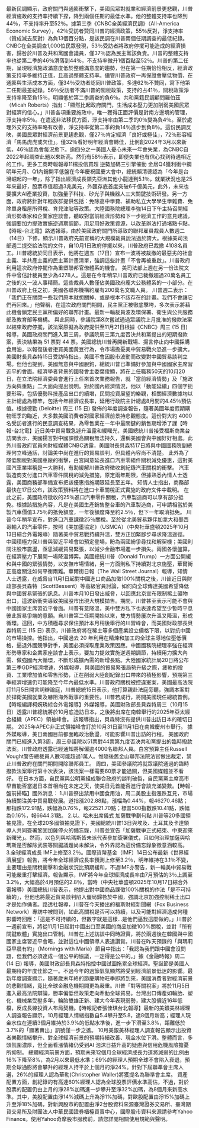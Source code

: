 最新民調顯示，政府關門與通膨衝擊下，美國民眾對就業和經濟前景更悲觀，川普經濟施政的支持率持續下探，降到兩個任期的最低水準。他的整體支持率也降到44％，不支持率升至52％。據第三季《CNBC全美經濟民調》（All-America Economic Survey），42％受訪者贊同川普的經濟政策，55％反對，淨支持率（贊成減去反對）為負13個百分點，是該民調在川普兩個任期調查的最低紀錄。CNBC在全美調查1,000位民眾發現，53％受訪者將政府停擺可能造成的經濟損害，歸咎於川普及共和黨國會議員，僅37％認為民主黨該負責。川普的整體支持率也從第二季的46％滑落到44％，不支持率微升1個百點至52％。川普的第二任期，呈現經濟施政滿意度低於整體滿意度的趨勢，但在第一任期恰恰相反，經濟政策支持率多維持正值，且高過整體支持率。儘管川普政府一再保證會壓低物價，在通膨與生活成本方面，僅34％受訪者認同川普政策，多達62％不贊同，寫下他第二任期最差紀錄。56％受訪者不滿川普的關稅政策，支持的占41％，關稅政策淨支持率降至負15％，明顯低於第二季調查的負6％。共和黨籍民調顧問羅伯茲（Micah Roberts）指出：「顯然比起政府關門，生活成本壓力更加削弱美國民眾對經濟的信心。」川普各項重要施政中，唯一獲得正面評價是對南方邊境的管理，淨支持率5％。在遣返非法移民方面，淨支持率由第二季的0％變為負4％。至於處理外交的支持率略有改善，淨支持率從第二季的負14％進步到負8％。這份民調反映，美國民眾對經濟前景更趨悲觀，僅27％肯定經濟「良好或極佳」，72％形容經濟「馬馬虎虎或欠佳」。僅32％看好明年經濟會轉佳，比例創2024年3月以來新低，46％認為會每況愈下。逾四分之一美國人憂心未來一年會失業，為CNBC自2022年起調查此題以來新高。然仍有58％表示，即便失業也有信心找到待遇相近的工作。更多工商時報報導11檔投信買超 逆勢加碼三引擎催動 金居Q4獲利衝中鋼明年元月、Q1內銷開平低盤在今年慶祝國慶大會中，總統賴清德認為「今年是台灣崛起的一年」，除了指出經濟成長領先亞洲其他小龍達到5.1％，就業狀況也是25年來最好，股票市值超過3兆美元，外匯存底首度突破6千億美元，此外，未來也要擴大AI產業投資，加強量子科技、矽光子與機器人三大關鍵技術研發。另一方面，政府將針對年輕族群提供包括：免除高中學費、補助私立大學學生學雜費、免除單身租屋所得稅、育兒津貼等政策。大陸國務院總理李強14日下午主持召開經濟形勢專家和企業家座談會，聽取對當前經濟形勢和下一步經濟工作的意見建議，強調要加力提效實施逆週期調節，用足用好政策資源，以改革辦法打通堵點卡點。【時報-台北電】路透報導，由於美國政府關門所導致的聯邦雇員裁員人數週二（14日）下修，顯示川普政府先前宣稱的大規模裁員說法過於誇大。根據美司法部週二提交給法院的文件，自10月1日政府停擺以來，川普政府已裁撤 4108名員工。川普總統於同日表示，他將在週五（17日）宣布一波將被裁撤的最惡劣的社會主義、半共產主義的民主黨計畫清單，強調這些計畫「不會再被重啟」。川普政府利用這次政府停擺作為重塑聯邦官僚體系的機會。 美司法部上週在另一份法院文件中曾估計裁員至少為4278人。這是在今年稍早川普政府已裁撤超過20萬名員工之後的又一波人事精簡。這些裁員人數僅佔美國政府龐大公務體系的一小部分。在川普政府上任之初，美國各聯邦機構約雇有200萬名文職人員。 川普週二表示：「我們正在關閉一些我們原本就想關掉、或是根本不該存在的計畫。我們不會讓它們再回來。」他聲稱，在這次政府關門期間，民主黨正被徹底擊垮，多次表示將藉此機會鎖定民主黨所偏好的聯邦計畫。最新一輪裁員波及環保署、衛生與公共服務部及教育部等機構。 與此同時，參議院第8次嘗試通過眾議院上月批准的撥款法案以結束政府停擺，該法案原擬為政府提供至11月21日根據《CNBC》周三 (15 日) 報導，美國政府關門進入第三周，參議院周三第九度否決共和黨提出的短期撥款案，表決結果為 51 票對 44 票。美國總統川普再開新戰場、揚言停止向中國採購食用油，以報復後者拒買美國黃豆行為，令市場擔憂美中貿易戰火恐進一步擴大。美國財長貝森特15日受訪時指出，美國不會因股市波動而改變對中國貿易談判立場。但他也提到，美國無意與中國脫鉤，總統川普已準備好參加與中國國家主席習近平的會面。經濟學者背景的國發會主委葉俊顯，將在上任職務50天的10月20日，在立法院經濟委員會進行上任來首次業務報告，就「當前經濟情勢」及「施政方向與重點」二大面向提出說明。對於國內經濟情況，他以「動能延續」四個字扼要形容，包括優勢科技產品出口的續增，民間投資展望的樂觀，相關經濟數據均以主計總處為標竿，包括今年經濟成長率，延用行政院主計總處8月間的4.45％預估值。根據德勤 (Deloitte) 周三 (15 日) 發佈的年度調查報告，隨著美國年度假期購物旺季的臨近，大多數美國消費者對國家經濟前景持悲觀態度。這份對大約 4000 名受訪者進行的民意調查結果，為零售業在一年中最關鍵的銷售期增添了謹【時報-台北電】近日美中貿易戰急遽升溫露和緩曙光，美國總統川普接受福斯商業台訪問表示，美國揚言對中國課徵高關稅無法持久，還稱美國會與中國好好相處。此外川普政府官員向財經媒體CNBC透露，美國財長貝森特17日將與中國國務院副總理何立峰通話，討論美中尚在進行的貿易談判，但具體內容尚不清楚。 此外為了降低關稅對美國車廠的衝擊，白宮同意延長進口汽車零組件關稅減免優惠，這對美國汽車業堪稱是一大勝利，有助緩解川普政府徵收創紀錄汽車關稅的衝擊。 汽車製造商支付進口汽車零件關稅的減免措施，原定兩年期限，但據熟悉內情人士透露，美國商務部準備宣布把該優惠措施期限延長至五年。 知情人士指出，商務部最快在17日公布，該政策預料將在進口卡車關稅正式實施的政府文件中載明。 在此之前，美國政府徵收的25％進口汽車零件關稅，汽車製造商可以享有部分抵免。根據該措施內容，凡是在美國生產銷售整台車的汽車製造商，可申請相當於美製汽車價值3.75％的抵免額度，一年後額度降至約2.5％，但下一年取消抵免。 川普今年稍早宣布，對進口汽車課徵25％關稅。至於從北美貿易夥伴加拿大和墨西哥輸入的汽車零件，按照《美加墨協定》（USMCA）（中央社華盛頓2025年10月13日綜合外電報導）隨著美中貿易戰持續升溫，雙方正加緊腳步尋求降溫途徑。中國積極力保川普與習近平峰會如預定登場，盼為兩國紛爭尋找和解契機；美國則關注股市震盪，亟思減緩貿易緊張，以減少金融市場進一步損失。兩國各懷盤算，在經濟壓力下展開一場降溫博弈。美國總統川普（Donald Trump）一方面公開緩和與中國的緊張情勢，以安撫市場情緒，另一方面則私下持續對北京施壓，華爾街正高度關注如何平衡兩難。華爾街日報（The Wall Street Journal）報導，知情人士透露，在威脅自11月1日起對中國進口商品加徵100%關稅之後，川普近日與財政部長貝森特（ScottBessent）等高級官員討論，如何向全球傳達美國希望降低與中國貿易緊張的訊息。川普本月10日發出威脅，以回應北京宣布限制稀土礦物出口，這波新衝突導致美國股市出現大規模拋售。期間，川普甚至表示可能不會與中國國家主席習近平會面。川普有意降溫，美中雙方私下也表達希望至少暫時平息彼此貿易爭端的意願。自川普第二任期開始以來，雙方情勢屢次升溫又降溫，形成循環。這回，中方積極尋求保住預計本月稍後舉行的川習峰會，而美國財政部長貝森特周三 (15 日) 表示，川普政府將在稀土等多個產業設立價格下限，以對抗中國的市場操控。他指出，中國過去 20 年利用在精煉和加工的全球主導地位壓低價格，逼退外國競爭對手，美國必須採取產業政策因應。中國國務院總理李強在經濟形勢專家和企業家座談會上表示，要加力提效實施逆週期調節，持續用力擴大內需、做強國內大循環，不斷形成擴內需的新增長點。大陸國家統計局20日將公布第三季GDP經濟增速，外媒報導，與美國的貿易緊張局勢升級之際，疲軟的投資、工業增加值和零售形勢，正在削弱大陸創紀錄出口帶來的積極影響，預期第三季經濟增速仍可能降至今年內最低水準。川普政府關稅被控違憲案，美國最高法院訂11月5日開言詞辯論庭，川普總統15日表示，他打算親赴法庭旁聽，強調本案對於捍衛美國就業及嚇阻海外戰事的重要性。川普若成行，將開美國現任總統首例。【時報編譯柯婉琇綜合外電報導】外媒報導，美國財政部長貝森特周三（10月15日）透露川普總統將於10月底造訪日本，之後將出席在南韓舉行的2025年亞太經合組織（APEC）領袖峰會。 該報導指出，貝森特沒有提供川普出訪日本的確切日期。 2025年APEC非正式領袖峰會訂於10月31日至11月1日在南韓慶州市舉行。 據外媒報導，美日兩國目前都面臨政治動盪，可能影響川普出訪的行程。 美國政府關門已經進入第3周，周三參議院以51票對44票第九度否決共和黨提出的臨時撥款法案。川普政府透露已經通知將解僱逾4000名聯邦人員。白宮預算主任Russell Vought警告總裁員人數可能超過1萬人。惟隨後舊金山聯邦法院法官做出裁定，禁止川普政府在關門期間開除聯邦員工。 周四，美國參議院將就眾議院通過的臨時撥款法案舉行第十次表決，該法案一樣需要60票才能過關，但美國媒體並不看好。 在日本方面，自民黨與公明黨組成聯合政府的談判破裂，自民黨黨主席高市早苗能否當選日本首相尚在未定之天，使美日元首能否進行會談充滿變數。【時報-盤前掃瞄】國外消息： 1.川普祭出禁用中國食用油，周二美股主指漲跌互見，市場持續關注美中貿易戰發展。道指漲202.88點，漲幅為0.44%，報46270.46點；那指跌172.91點，跌幅為0.76%，報22521.70點；標普500指數跌10.41點，跌幅為0.16%，報6644.31點。 2.以、哈未出席儀式 加薩戰爭劃句點 川普等20多國領袖見證。在全球20多國領袖見證下，美國總統川普13日與埃及、土耳其及卡達領導人共同簽署鞏固加薩停火的備忘錄，川普並宣告「加薩戰爭正式結束、中東迎來新曙光」。然而，以色列與哈瑪斯皆未派代表參加簽署儀式，且如何治理加薩與哈瑪斯是否解除武裝等關鍵議題尚未解決，令外界認為這份備忘錄象徵意涵較高。 3.全球經濟成長 IMF上修至3.2％。國際貨幣基金（IMF）14日公布最新《世界經濟展望》報告，將今年全球經濟成長率預測上修至3.2％，明年維持在3.1％不變，主要理由是關稅衝擊和金融狀況比預期緩和，不過IMF亦警告，新一輪美中貿易戰可能嚴重打擊經濟。報告顯示，IMF將今年全球經濟成長率由7月預估的3％上調至3.2％，大幅高於4月預估的2.8％，當時（中央社華盛頓2025年10月17日綜合外電報導）美國總統川普表示，他提出對中國商品課徵100%關稅的作法「是不可持續的」，但他也將最近貿易談判陷入僵局歸咎於中國，強調北京加強控制稀土出口才是始作俑者。路透社報導，川普在今天播出的福斯財經新聞網（Fox Business Network）專訪中被問到，如此高關稅是否可以持續，以及可能對經濟造成何種影響時回應：「這是不可持續的，但數字就是這樣…是他們逼我這麼做的。」川普於一週前宣布，將從11月1日起對中國出口至美國的商品加徵100%關稅，並對「所有關鍵軟體」實施出口管制。川普在上述訪談中同時證實，將於兩週後在韓國與中國國家主席習近平會晤，並對這位中國領導人表達讚賞。川普在昨天預錄的「與瑪莉亞早晨有約」（Mornings with Maria）節目中指出：「我認為我們跟中國會沒問題，但我們必須達成一個公平的協議，一定得是公平的。」據《金融時報》周二 (14 日) 報導，美國財政部長貝森特指控中國試圖拖累全球經濟。聖誕節是美國人最期待的年度佳節之一。不過今年的過節氣氛顯然將受到經濟前景低迷的影響。最新年度調查顯示，隨著歲末年終的節慶購物旺季即將到來，美國消費者對經濟前景的悲觀情緒，竟比全球金融危機期間更為嚴重。川普「對等關稅案」將於11月5日進入最高法院辯論，勝率偏低但政策走向牽動全球貿易。台灣出口傳產如輪胎、塑化、機械業受壓多年，輪胎雙雄正新、建大今年表現弱勢，建大股價近16年低檔，反成長線投資人布局契機。【時報記者張佳琪台北報導】最新的美銀美林經理人調查報告顯示，10月經理人情緒指數自5.4攀升至5.8，達8個月新高；經理人現金水位在連續3個月維持於3.9%的低點水準後，進一步下滑至3.8%，距離低於3.7%的「顯著賣出」訊號僅一步之遙。 10月美銀美林經理人調查報告顯示出投資者樂觀情緒攀升、對全球經濟前景的預期持續改善、現金水位下滑。整體而言，多頭氛圍濃厚，但全面看漲情緒仍受到AI 泡沫日益升高的疑慮與信用危機風險擔憂所抑制。 總體經濟前景方面，預期未來12個月全球經濟成長力道將減弱的比例由16%下降至8%，為2月以來最低水準；69%的經理人預期全球不會陷入衰退，預期全球通膨將會攀升的經理人持平於上個月的淨24%。針對下屆聯準會主席人選，26%的經理人認為華勒(Christopher Waller)將獲提名為聯準會主席。 資產配置方面，創紀錄的有高達60%經理人認為全球股票評價水準高估，不過，對於股票的配置仍由上月的淨28%加碼進一步攀升至淨32%加碼，為8個月來新高水準。其中，美股配置由淨14%減碼上升為淨1%加碼，對歐股配置由淨15%加碼上升至淨18%加碼，對新興股市的配置由淨2台股資料來源臺灣證券交易所、臺灣期貨交易所及財團法人中華民國證券櫃檯買賣中心，國際股市資料來源請參考Yahoo Finance。使用Yahoo奇摩股市服務前，請您詳閱相關使用規範與聲明。